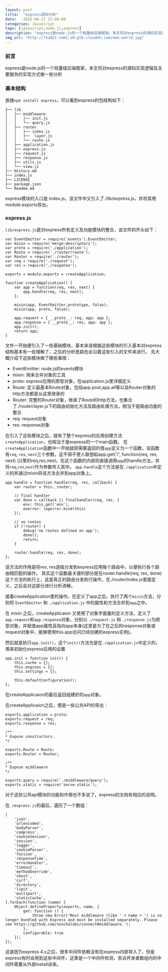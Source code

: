 ```yaml
---
layout: post
title:  "express源码分析"
date:   2016-08-27 21:00:00
categories: Javascript
tags: [javascript,node.js,express]
description: "express是node.js的一个轻量级后端框架，本文将对express的源码实现逻辑及主要服务的实现方式做一些分析"
img_url: "http://7xu027.com1.z0.glb.clouddn.com/own-world.jpg"
---
```


### 前言

express是node.js的一个轻量级后端框架，本文将对express的源码实现逻辑及主要服务的实现方式做一些分析

<!-- more -->

### 基本结构

直接`npm install express`，可以看到express的包结构如下：

    ├── lib
    │   ├── middleware
    │   │   ├── init.js
    │   │   └── query.js
    │   ├── router
    │   │   ├── index.js
    │   │   ├──  layer.js
    │   │   └── route.js
    │   ├── application.js
    │   ├── express.js
    │   ├── request.js
    │   ├── response.js
    │   ├── utils.js
    │   └── view.js
    ├── History.md
    ├── index.js
    ├── LICENSE
    ├── package.json
    └── Readme.md

express模块的入口是 index.js，该文件中又引入了./lib/express.js，并将其用module.exports导出。

### express.js
`lib/express.js`是对express所有定义及功能模块的整合，该文件的开头如下：


	var EventEmitter = require('events').EventEmitter;
	var mixin = require('merge-descriptors');
	var proto = require('./application');
	var Route = require('./router/route');
	var Router = require('./router');
	var req = require('./request');
	var res = require('./response');

	exports = module.exports = createApplication;

	function createApplication() {
		var app = function(req, res, next) {
			app.handle(req, res, next);
		};

		mixin(app, EventEmitter.prototype, false);
		mixin(app, proto, false);

		app.request = { __proto__: req, app: app };
		app.response = { __proto__: res, app: app };
		app.init();
		return app;
	}

文件一开始便引入了一些基础模块，基本来说根据这些模块的引入基本对express结构基本有一些理解了，之后的分析思路也会沿着这些引入的文件来进行。
先大概介绍下这些模块做了哪些事情：

+ EventEmitter: node.js的events模块
+ mixin: 用来合并对象的工具
+ proto: express应用的原型对象，在application.js里详细定义
+ Route: 定义最基本Route对象，包括app.post,app.all等以及Router对象的http方法都是从这里继承的
+ Router: 完整的Router对象，继承了Route的http方法，也集合了./router/layer.js下的路由初始化方法及路由处理方法，相当于是路由功能的整合
+ req: request对象
+ res: response对象

在引入了这些模块之后，就有了整个express的应用创建方法`createApplication`，也相当于是express的一个main函数。
在`createApplication`函数中一开始就把需要返回的值`app`定义为一个函数，该函数有`req`, `res`, `next`三个参数，这不得不使人联想起app.get('/', function(req, res, next) {})里的req,res,next。在这个函数的内部则直接调用`app`的handle方法，并将`req`,`res`,`next`作为参数传入其中。
`app.handle`这个方法是在`./application`中定义的并通过mixin将该方法合并到app对象上。

	app.handle = function handle(req, res, callback) {
		var router = this._router;

		// final handler
		var done = callback || finalhandler(req, res, {
			env: this.get('env'),
			onerror: logerror.bind(this)
		});

		// no routes
		if (!router) {
			debug('no routes defined on app');
			done();
			return;
		}

		router.handle(req, res, done);
	};

该方法的作用是将res, res逐级分发到express应用每个路由中，以便执行各个路由相匹配的操作。
其实这个函数最关键的部分是在router.handle(req, res, done)这个方法的执行上，这是真正的路由分发执行操作，在./router/index.js里面定义，之后会对这部分进行分析讲解。

接着createApplication里的操作。在定义了app之后，执行了两个`mixin`方法，分别将 `EventEmitter` 和 `./application.js` 中的属性和方法合并到`app`之中。

在 mixin 之后，createApplicaion 又使用了对象字面量的定义方法，定义了`app.request`和`app.response`对象，分别以 `./request.js` 和 `./response.js`为原型对象，并赋值app属性且指向app本身(这里是为了在之后的response对象或request对象中，能够使用this.app访问已经创建的express实例)。

然后就是执行`app.init()`，这个`init()`方法也是在`./application.js`中定义的，用来初始化express应用的设置

	app.init = function init() {
		this.cache = {};
		this.engines = {};
		this.settings = {};

		this.defaultConfiguration();
	};

在createApplicaion的最后返回组建好的`app`对象。

在createApplicaion之后，便是一些公共API的导出：

	exports.application = proto;
	exports.request = req;
	exports.response = res;

	/**
	* Expose constructors.
	*/

	exports.Route = Route;
	exports.Router = Router;

	/**
	* Expose middleware
	*/

	exports.query = require('./middleware/query');
	exports.static = require('serve-static');

对于这些公共api模块的功能和作用也不多说了，express的文档有相应的说明。

在`./express.js`的最后，遍历了一个数组：

	[
		'json',
		'urlencoded',
		'bodyParser',
		'compress',
		'cookieSession',
		'session',
		'logger',
		'cookieParser',
		'favicon',
		'responseTime',
		'errorHandler',
		'timeout',
		'methodOverride',
		'vhost',
		'csrf',
		'directory',
		'limit',
		'multipart',
		'staticCache',
	].forEach(function (name) {
		Object.defineProperty(exports, name, {
			get: function () {
				throw new Error('Most middleware (like ' + name + ') is no longer bundled with Express and must be installed separately. Please see https://github.com/senchalabs/connect#middleware.');
			},
			configurable: true
		});
	});

这是因为express 4.x之后，很多中间件依赖没有在express内部导入了，但是express有时会用到这些中间件，这里是一个中间件检测，告诉开发者数组内的中间件需要从外部install进来。